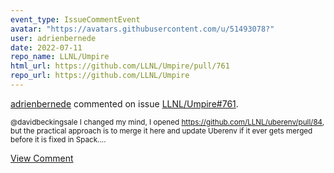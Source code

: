 ```yaml
---
event_type: IssueCommentEvent
avatar: "https://avatars.githubusercontent.com/u/51493078?"
user: adrienbernede
date: 2022-07-11
repo_name: LLNL/Umpire
html_url: https://github.com/LLNL/Umpire/pull/761
repo_url: https://github.com/LLNL/Umpire
---
```


<a href='https://github.com/adrienbernede' target='_blank'>adrienbernede</a> commented on issue <a href='https://github.com/LLNL/Umpire/pull/761' target='_blank'>LLNL/Umpire#761</a>.

<small>@davidbeckingsale I changed my mind, I opened https://github.com/LLNL/uberenv/pull/84, but the practical approach is to merge it here and update Uberenv if it ever gets merged before it is fixed in Spack....</small>

<a href='https://github.com/LLNL/Umpire/pull/761' target='_blank'>View Comment</a>